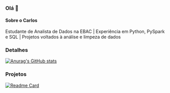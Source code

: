### Olá 👋


#### Sobre o Carlos
Estudante de Analista de Dados na EBAC | Experiência em Python, PySpark e SQL | Projetos voltados à análise e limpeza de dados

### Detalhes

[![Anurag's GitHub stats](https://github-readme-stats.vercel.app/api?username=CMichelin07&show_icons=true&theme=dark)](https://github.com/anuraghazra/github-readme-stats)

### Projetos

[![Readme Card](https://github-readme-stats.vercel.app/api/pin/?username=CMichelin07&repo=Projeto_Evasao_Escolar-Parceria_Semantix-EBAC.github.io&theme=dark)](https://github.com/anuraghazra/github-readme-stats)
